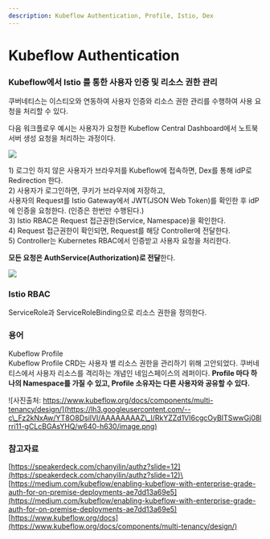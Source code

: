 ```yaml
---
description: Kubeflow Authentication, Profile, Istio, Dex
---
```


# Kubeflow Authentication

### Kubeflow에서 Istio 를 통한 사용자 인증 및 리소스 권한 관리

쿠버네티스는 이스티오와 연동하여 사용자 인증와 리소스 권한 관리를 수행하여 사용 요청을 처리할 수 있다.&#x20;

다음 워크플로우 예시는 사용자가 요청한 Kubeflow Central Dashboard에서 노트북 서버 생성 요청을 처리하는 과정이다.

![](https://lh3.googleusercontent.com/-BbIzOgwngcU/YT8LAU-PkEI/AAAAAAAAZ-4/apGilj\_JXTw1oRsjYnfUCgIlLP-IJ4QXACLcBGAsYHQ/w640-h332/image.png)



1\) 로그인 하지 않은 사용자가 브라우저를 Kubeflow에 접속하면, Dex를 통해 idP로 Redirection 한다.\
2\) 사용자가 로그인하면, 쿠키가 브라우저에 저장하고, \
사용자의 Request를 Istio Gateway에서 JWT(JSON Web Token)를 확인한 후 idP에 인증을 요청한다. (인증은 한번만 수행된다.)\
3\) Istio RBAC은 Request 접근권한(Service, Namespace)을 확인한다.\
4\) Request 접근권한이 확인되면, Request를 해당 Controller에 전달한다.\
5\) Controller는 Kubernetes RBAC에서 인증받고 사용자 요청을 처리한다.

**모든 요청은 AuthService(Authorization)로 전달**한다.&#x20;

![](https://lh3.googleusercontent.com/-akdyjCvRcgs/YT8MPcypiQI/AAAAAAAAZ\_A/dFhmZiqaLDsiiNzyEjtVWUw8emGfu7kkwCLcBGAsYHQ/w640-h142/image.png)

### **Istio RBAC**

ServiceRole과 ServiceRoleBinding으로 리소스 권한을 정의한다.

### 용어

Kubeflow Profile\
Kubeflow Profile CRD는 사용자 별 리소스 권한을 관리하기 위해 고안되었다. 쿠버네티스에서 사용자 리소스를 격리하는 개념인 네임스페이스의 레퍼이다. **Profile 마다 하나의 Namespace를 가질 수 있고, Profile 소유자는 다른 사용자와 공유할 수 있다.**

![사진출처: https://www.kubeflow.org/docs/components/multi-tenancy/design/](https://lh3.googleusercontent.com/--c\_Fz2kNxAw/YT8O8DsilVI/AAAAAAAAZ\_I/RkYZZd1VI6cgcOyBITSwwGj08lrri11-gCLcBGAsYHQ/w640-h630/image.png)

### 참고자료

[https://speakerdeck.com/chanyilin/authz?slide=12](https://speakerdeck.com/chanyilin/authz?slide=12)\
[https://medium.com/kubeflow/enabling-kubeflow-with-enterprise-grade-auth-for-on-premise-deployments-ae7dd13a69e5](https://medium.com/kubeflow/enabling-kubeflow-with-enterprise-grade-auth-for-on-premise-deployments-ae7dd13a69e5) \
[https://www.kubeflow.org/docs](https://www.kubeflow.org/docs/components/multi-tenancy/design/)
